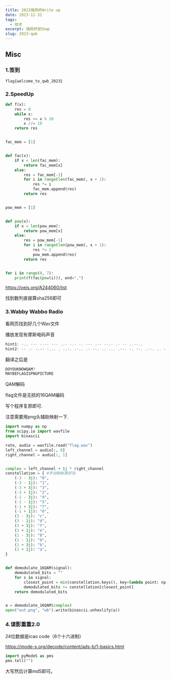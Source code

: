 ```yaml
---
title: 2023强网杯Write up
date: 2023-12-31
tags:
  - 技术
excerpt: 强网杯部分wp
slug: 2023-qwb
---
```




## Misc

### 1.签到

`flag{welcome_to_qwb_2023}`

### 2.SpeedUp

```python
def f(x):
    res = 0
    while x:
        res += x % 10
        x //= 10
    return res


fac_mem = [1]


def fac(x):
    if x < len(fac_mem):
        return fac_mem[x]
    else:
        res = fac_mem[-1]
        for i in range(len(fac_mem), x + 1):
            res *= i
            fac_mem.append(res)
        return res


pow_mem = [1]


def pow(x):
    if x < len(pow_mem):
        return pow_mem[x]
    else:
        res = pow_mem[-1]
        for i in range(len(pow_mem), x + 1):
            res *= 2
            pow_mem.append(res)
        return res


for i in range(0, 7):
    print(f(fac(pow(i))), end=",")
```

https://oeis.org/A244060/list

找到数列直接算sha256即可

### 3.Wabby Wabbo Radio

看网页找到好几个Wav文件

播放发现有摩斯电码声音

```jsx
hint1: -.. --- -.-- --- ..- -.- -. --- .-- --.- .- -- ..--..
hint2: -- .- -.-- -... . ..-. .-.. .- --. .. ... .--. -. --. .--. .. -.-. - ..- .-. .
```

翻译之后是

```jsx
DOYOUKNOWQAM?
MAYBEFLAGISPNGPICTURE
```

QAM解码

flag文件是无损的16QAM编码

写个程序复原即可.

注意需要用png头辅助映射一下.

```python
import numpy as np
from scipy.io import wavfile
import binascii

rate, audio = wavfile.read("flag.wav")
left_channel = audio[:, 0]
right_channel = audio[:, 1]


complex = left_channel + 1j * right_channel
constellation = { #手动映射真好玩
    (-3 - 3j): "0",
    (-3 - 1j): "1",
    (-3 + 3j): "3",
    (-3 + 1j): "2",
    (-1 - 3j): "4",
    (-1 - 1j): "5",
    (-1 + 3j): "7",
    (-1 + 1j): "6",
    (3 - 3j): "c",
    (3 - 1j): "d",
    (3 + 3j): "f",
    (3 + 1j): "e",
    (1 - 3j): "8",
    (1 - 1j): "9",
    (1 + 3j): "b",
    (1 + 1j): "a",
}


def demodulate_16QAM(signal):
    demodulated_bits = ""
    for s in signal:
        closest_point = min(constellation.keys(), key=lambda point: np.abs(point - s))
        demodulated_bits += constellation[closest_point]
    return demodulated_bits


a = demodulate_16QAM(complex)
open("out.png", "wb").write(binascii.unhexlify(a))
```

### 4.谍影重重2.0

24位数据是icao code（6个十六进制）

https://mode-s.org/decode/content/ads-b/1-basics.html

```python
import pyModeS as pms
pms.tell("")
```

大写然后计算md5即可。